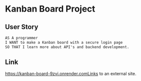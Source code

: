 # Kanban Board Project

## User Story

```md
AS A programmer
I WANT to make a Kanban board with a secure login page
SO THAT I learn more about API's and backend development.
```

## Link
https://kanban-board-9zvi.onrender.comLinks to an external site.
